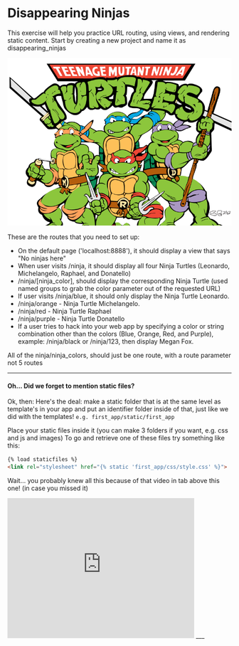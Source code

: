 # Disappearing Ninjas
This exercise will help you practice URL routing, using views, and rendering static content. Start by creating a new project and name it as disappearing_ninjas

![alt text](tmnt.png "Turtles Yo!")


These are the routes that you need to set up:

- On the default page ('localhost:8888'), it should display a view that says "No ninjas here"
- When user visits /ninja, it should display all four Ninja Turtles (Leonardo, Michelangelo, Raphael, and Donatello)
- /ninja/[ninja_color], should display the corresponding Ninja Turtle (used named groups to grab the color parameter out of the requested URL)
- If user visits /ninja/blue, it should only display the Ninja Turtle Leonardo.
- /ninja/orange - Ninja Turtle Michelangelo.
- /ninja/red - Ninja Turtle Raphael
- /ninja/purple - Ninja Turtle Donatello
- If a user tries to hack into your web app by specifying a color or string combination other than the colors (Blue, Orange, Red, and Purple), example: /ninja/black or /ninja/123, then display Megan Fox.

All of the ninja/ninja_colors, should just be one route, with a route parameter not 5 routes
___

#### Oh... Did we forget to mention static files?

Ok, then: Here's the deal: make a static folder that is at the same level as template's in your app and put an identifier folder inside of that, just like we did with the templates!
` e.g. first_app/static/first_app `

Place your static files inside it (you can make 3 folders if you want, e.g. css and js and images)
To go and retrieve one of these files try something like this:

```html
{% load staticfiles %}
<link rel="stylesheet" href="{% static 'first_app/css/style.css' %}">
```

Wait... you probably knew all this because of that video in tab above this one! (in case you missed it)
<iframe width="420" height="315" src="https://www.youtube.com/embed/dH-Xxclnv1g" frameborder="0" allowfullscreen></iframe>
___
